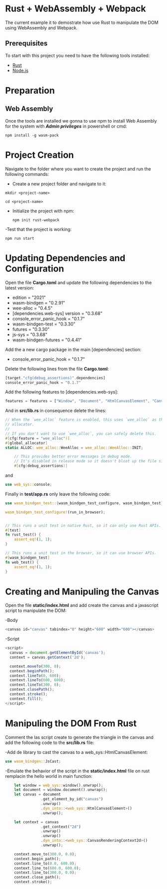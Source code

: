 # Rust + WebAssembly + Webpack

The current example it to demostrate how use Rust to manipulate the DOM using WebAssembly and Webpack.

## Prerequisites

To start with this project you need to have the following tools installed:

- [Rust](https://www.rust-lang.org/tools/install)
- [Node.js](https://nodejs.org/en/download/)

# Preparation

## Web Assembly

Once the tools are installed we gonna to use npm to install Web Assembly for the system with ***Admin privileges*** in powershell or cmd:

``` npm install -g wasm-pack ```

# Project Creation

Navigate to the folder where you want to create the project and run the following commands:

- Create a new project folder and navigate to it:

``` mkdir <project-name> ```

``` cd <project-name> ```

- Initialize the project with npm:
  
  ``` npm init rust-webpack ```

-Test that the project is working:

``` npm run start ```

# Updating Dependencies and Configuration

Open the file **Cargo.toml** and update the following dependencies to the latest version:

- edition = "2021"
- wasm-bindgen = "0.2.91"
- wee-alloc = "0.4.5"
- [dependencies.web-sys]
  version = "0.3.68"
- console_error_panic_hook = "0.1.7"
- wasm-bindgen-test = "0.3.30"
- futures = "0.3.30"
- js-sys = "0.3.68"
- wasm-bindgen-futures = "0.4.41"

Add the a new cargo package in the main [dependencies] section:

- console_error_panic_hook = "0.1.7"

Delete the following lines from the file **Cargo.toml**:

```rust
[target."cfg(debug_assertions)".dependencies]
console_error_panic_hook = "0.1.7"
```

Add the following features to [dependencies.web-sys]:

```rust
features = features = ["Window", "Document", "HtmlCanvasElement", "CanvasRenderingContext2d"]
```

And in **src/lib.rs** in consequence delete the lines:

```rust
// When the `wee_alloc` feature is enabled, this uses `wee_alloc` as the global
// allocator.
//
// If you don't want to use `wee_alloc`, you can safely delete this.
#[cfg(feature = "wee_alloc")]
#[global_allocator]
static ALLOC: wee_alloc::WeeAlloc = wee_alloc::WeeAlloc::INIT;
```

```rust
    // This provides better error messages in debug mode.
    // It's disabled in release mode so it doesn't bloat up the file size.
    #[cfg(debug_assertions)]
```

and

```rust
use web_sys::console;
```

Finally in **test/app.rs** only leave the following code:

```rust
use wasm_bindgen_test::{wasm_bindgen_test_configure, wasm_bindgen_test};

wasm_bindgen_test_configure!(run_in_browser);


// This runs a unit test in native Rust, so it can only use Rust APIs.
#[test]
fn rust_test() {
    assert_eq!(1, 1);
}

// This runs a unit test in the browser, so it can use browser APIs.
#[wasm_bindgen_test]
fn web_test() {
    assert_eq!(1, 1);
}
```

# Creating and Manipuling the Canvas

Open the file **static/index.html** and add create the canvas and a javascript script to manipulate the DOM:

-Body

```javascript
<canvas id="canvas" tabindex="0" height="600" width="600"></canvas>
```

-Script

```javascript
<script>
  canvas = document.getElementById('canvas');
  context = canvas.getContext('2d');

  context.moveTo(300, 0);
  context.beginPath();
  context.lineTo(0, 600);
  context.lineTo(600, 600);
  context.lineTo(300, 0);
  context.closePath();
  context.stroke();
  context.fill();
</script> 
```

# Manipuling the DOM From Rust

Comment the las script create to generate the triangle in the canvas and add the following code to the **src/lib.rs** file:

-Add de library to cast the canvas to a web_sys::HtmlCanvasElement:

```rust
use wasm_bindgen::JsCast;
```

-Emulate the behavior of the script in the **static/index.html** file on rust remplacin the hello world in main function:

```rust
    let window = web_sys::window().unwrap();
    let document = window.document().unwrap();
    let canvas = document
                .get_element_by_id("canvas")
                .unwrap()
                .dyn_into::<web_sys::HtmlCanvasElement>()
                .unwrap();

    let context = canvas
                .get_context("2d")
                .unwrap()
                .unwrap()
                .dyn_into::<web_sys::CanvasRenderingContext2d>()
                .unwrap();

    context.move_to(300.0, 0.0);
    context.begin_path();
    context.line_to(0.0, 600.0);
    context.line_to(600.0, 600.0);
    context.line_to(300.0, 0.0);
    context.close_path();
    context.stroke();
```
